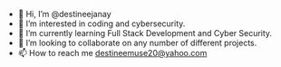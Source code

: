 - 👋 Hi, I’m @destineejanay
- 👀 I’m interested in coding and cybersecurity.
- 🌱 I’m currently learning Full Stack Development and Cyber Security.
- 💞️ I’m looking to collaborate on any number of different projects.
- 📫 How to reach me destineemuse20@yahoo.com

<!---
destineejanay/destineejanay is a ✨ special ✨ repository because its `README.md` (this file) appears on your GitHub profile.
You can click the Preview link to take a look at your changes.
--->
